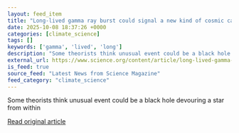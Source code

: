 ```yaml
---
layout: feed_item
title: "Long-lived gamma ray burst could signal a new kind of cosmic catastrophe"
date: 2025-10-08 18:37:26 +0000
categories: [climate_science]
tags: []
keywords: ['gamma', 'lived', 'long']
description: "Some theorists think unusual event could be a black hole devouring a star from within"
external_url: https://www.science.org/content/article/long-lived-gamma-ray-burst-could-signal-new-kind-cosmic-catastrophe
is_feed: true
source_feed: "Latest News from Science Magazine"
feed_category: "climate_science"
---
```


Some theorists think unusual event could be a black hole devouring a star from within

[Read original article](https://www.science.org/content/article/long-lived-gamma-ray-burst-could-signal-new-kind-cosmic-catastrophe)
